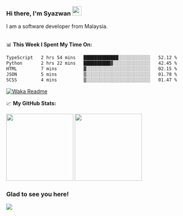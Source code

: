 ### Hi there, I'm Syazwan <img src="https://media.giphy.com/media/hvRJCLFzcasrR4ia7z/giphy.gif" width="25px">
I am a software developer from Malaysia.
<br/><br/>

📊 **This Week I Spent My Time On:**
<!--START_SECTION:waka-->

```txt
TypeScript   2 hrs 54 mins   █████████████░░░░░░░░░░░░   52.12 %
Python       2 hrs 22 mins   ██████████▓░░░░░░░░░░░░░░   42.45 %
HTML         7 mins          ▓░░░░░░░░░░░░░░░░░░░░░░░░   02.15 %
JSON         5 mins          ▒░░░░░░░░░░░░░░░░░░░░░░░░   01.78 %
SCSS         4 mins          ▒░░░░░░░░░░░░░░░░░░░░░░░░   01.47 %
```

<!--END_SECTION:waka-->
[![Waka Readme](https://github.com/syazwanz/syazwanz/actions/workflows/wakatime.yml/badge.svg)](https://github.com/syazwanz/syazwanz/actions/workflows/wakatime.yml)

📈 **My GitHub Stats:**

<p>
  <img height="180em" src="https://github-readme-stats.vercel.app/api?username=syazwanz&show_icons=true&hide_border=false&&count_private=true&include_all_commits=true" />
  <img height="180em" src="https://github-readme-stats.vercel.app/api/top-langs/?username=syazwanz&exclude_repo=KNN-Image-Classification&show_icons=true&hide_border=false&layout=compact&langs_count=8"/>
</p>

### Glad to see you here!
![](https://visitor-badge.glitch.me/badge?page_id=syazwanz.syazwanz)
